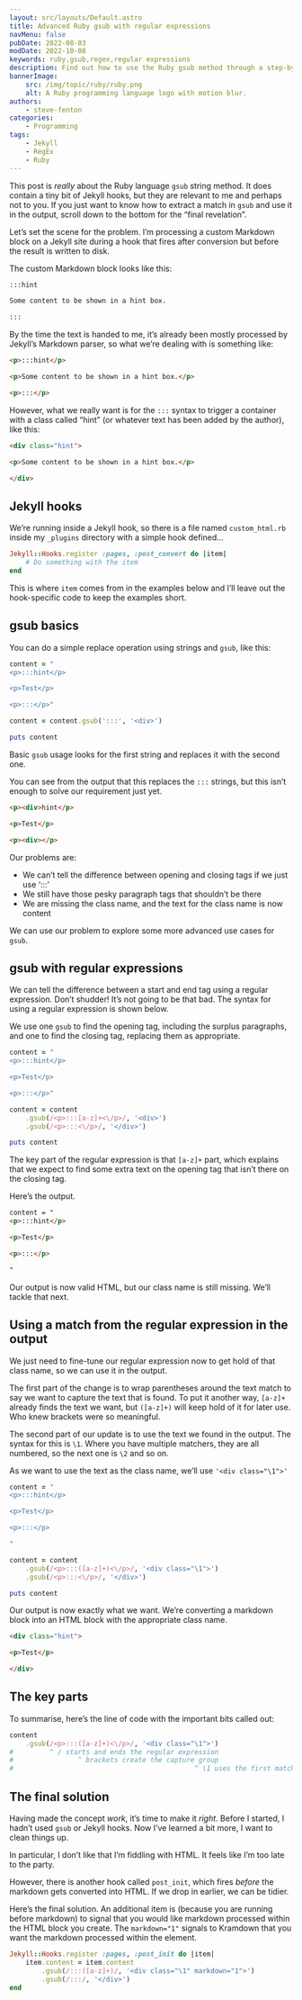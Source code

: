 ```yaml
---
layout: src/layouts/Default.astro
title: Advanced Ruby gsub with regular expressions
navMenu: false
pubDate: 2022-08-03
modDate: 2022-10-08
keywords: ruby,gsub,regex,regular expressions
description: Find out how to use the Ruby gsub method through a step-by-step example.
bannerImage:
    src: /img/topic/ruby/ruby.png
    alt: A Ruby programming language logo with motion blur.
authors:
    - steve-fenton
categories:
    - Programming
tags:
    - Jekyll
    - RegEx
    - Ruby
---
```


This post is *really* about the Ruby language `gsub` string method. It does contain a tiny bit of Jekyll hooks, but they are relevant to me and perhaps not to you. If you just want to know how to extract a match in `gsub` and use it in the output, scroll down to the bottom for the “final revelation”.

Let’s set the scene for the problem. I’m processing a custom Markdown block on a Jekyll site during a hook that fires after conversion but before the result is written to disk.

The custom Markdown block looks like this:

```markdown
:::hint

Some content to be shown in a hint box.

:::
```

By the time the text is handed to me, it’s already been mostly processed by Jekyll’s Markdown parser, so what we’re dealing with is something like:

```html
<p>:::hint</p>

<p>Some content to be shown in a hint box.</p>

<p>:::</p>
```

However, what we really want is for the `:::` syntax to trigger a container with a class called “hint” (or whatever text has been added by the author), like this:

```html
<div class="hint">

<p>Some content to be shown in a hint box.</p>

</div>
```

## Jekyll hooks

We’re running inside a Jekyll hook, so there is a file named `custom_html.rb` inside my `_plugins` directory with a simple hook defined…

```ruby
Jekyll::Hooks.register :pages, :post_convert do |item|
    # Do something with the item
end
```

This is where `item` comes from in the examples below and I’ll leave out the hook-specific code to keep the examples short.

## gsub basics

You can do a simple replace operation using strings and `gsub`, like this:

```ruby
content = "
<p>:::hint</p>

<p>Test</p>

<p>:::</p>"

content = content.gsub(':::', '<div>')

puts content
```

Basic `gsub` usage looks for the first string and replaces it with the second one.

You can see from the output that this replaces the `:::` strings, but this isn’t enough to solve our requirement just yet.

```html
<p><div>hint</p>

<p>Test</p>

<p><div></p>
```

Our problems are:

- We can’t tell the difference between opening and closing tags if we just use ‘:::’
- We still have those pesky paragraph tags that shouldn’t be there
- We are missing the class name, and the text for the class name is now content

We can use our problem to explore some more advanced use cases for `gsub`.

## gsub with regular expressions

We can tell the difference between a start and end tag using a regular expression. Don’t shudder! It’s not going to be that bad. The syntax for using a regular expression is shown below.

We use one `gsub` to find the opening tag, including the surplus paragraphs, and one to find the closing tag, replacing them as appropriate.

```ruby
content = "
<p>:::hint</p>

<p>Test</p>

<p>:::</p>"

content = content
    .gsub(/<p>:::[a-z]+<\/p>/, '<div>')
    .gsub(/<p>:::<\/p>/, '</div>')

puts content
```

The key part of the regular expression is that `[a-z]+` part, which explains that we expect to find some extra text on the opening tag that isn’t there on the closing tag.

Here’s the output.

```html
content = "
<p>:::hint</p>

<p>Test</p>

<p>:::</p>

"
```

Our output is now valid HTML, but our class name is still missing. We’ll tackle that next.

## Using a match from the regular expression in the output

We just need to fine-tune our regular expression now to get hold of that class name, so we can use it in the output.

The first part of the change is to wrap parentheses around the text match to say we want to capture the text that is found. To put it another way, `[a-z]+` already finds the text we want, but `([a-z]+)` will keep hold of it for later use. Who knew brackets were so meaningful.

The second part of our update is to use the text we found in the output. The syntax for this is `\1`. Where you have multiple matchers, they are all numbered, so the next one is `\2` and so on.

As we want to use the text as the class name, we’ll use `'<div class="\1">'`

```ruby
content = "
<p>:::hint</p>

<p>Test</p>

<p>:::</p>

"

content = content
    .gsub(/<p>:::([a-z]+)<\/p>/, '<div class="\1">')
    .gsub(/<p>:::<\/p>/, '</div>')

puts content
```

Our output is now exactly what we want. We’re converting a markdown block into an HTML block with the appropriate class name.

```html
<div class="hint">

<p>Test</p>

</div>
```

## The key parts

To summarise, here’s the line of code with the important bits called out:

```ruby
content
    .gsub(/<p>:::([a-z]+)<\/p>/, '<div class="\1">')
#         ^ / starts and ends the regular expression
#                ^ brackets create the capture group
#                                             ^ \1 uses the first match in the output
```

## The final solution

Having made the concept *work*, it’s time to make it *right*. Before I started, I hadn’t used `gsub` or Jekyll hooks. Now I’ve learned a bit more, I want to clean things up.

In particular, I don’t like that I’m fiddling with HTML. It feels like I’m too late to the party.

However, there is another hook called `post_init`, which fires *before* the markdown gets converted into HTML. If we drop in earlier, we can be tidier.

Here’s the final solution. An additional item is (because you are running before markdown) to signal that you would like markdown processed within the HTML block you create. The `markdown="1"` signals to Kramdown that you want the markdown processed within the element.

```ruby
Jekyll::Hooks.register :pages, :post_init do |item|
    item.content = item.content
        .gsub(/:::([a-z]+)/, '<div class="\1" markdown="1">')
        .gsub(/:::/, '</div>')
end
```
